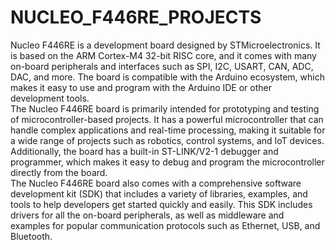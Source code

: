 # NUCLEO_F446RE_PROJECTS
Nucleo F446RE is a development board designed by STMicroelectronics. It is based on the ARM Cortex-M4 32-bit RISC core, and it comes with many on-board peripherals and interfaces such as SPI, I2C, USART, CAN, ADC, DAC, and more. The board is compatible with the Arduino ecosystem, which makes it easy to use and program with the Arduino IDE or other development tools.  
The Nucleo F446RE board is primarily intended for prototyping and testing of microcontroller-based projects. It has a powerful microcontroller that can handle complex applications and real-time processing, making it suitable for a wide range of projects such as robotics, control systems, and IoT devices. Additionally, the board has a built-in ST-LINK/V2-1 debugger and programmer, which makes it easy to debug and program the microcontroller directly from the board.  
The Nucleo F446RE board also comes with a comprehensive software development kit (SDK) that includes a variety of libraries, examples, and tools to help developers get started quickly and easily. This SDK includes drivers for all the on-board peripherals, as well as middleware and examples for popular communication protocols such as Ethernet, USB, and Bluetooth.  
